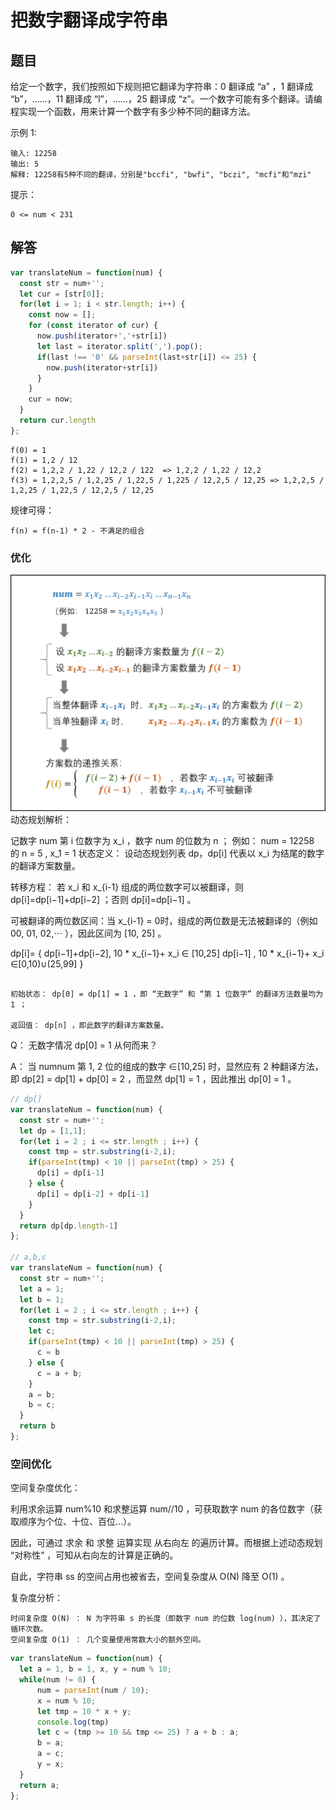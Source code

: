 # 把数字翻译成字符串

## 题目
给定一个数字，我们按照如下规则把它翻译为字符串：0 翻译成 “a” ，1 翻译成 “b”，……，11 翻译成 “l”，……，25 翻译成 “z”。一个数字可能有多个翻译。请编程实现一个函数，用来计算一个数字有多少种不同的翻译方法。

示例 1:
```
输入: 12258
输出: 5
解释: 12258有5种不同的翻译，分别是"bccfi", "bwfi", "bczi", "mcfi"和"mzi"
```

提示：
```
0 <= num < 231
```

## 解答
```js
var translateNum = function(num) {
  const str = num+'';
  let cur = [str[0]];
  for(let i = 1; i < str.length; i++) {
    const now = [];
    for (const iterator of cur) {
      now.push(iterator+','+str[i])
      let last = iterator.split(',').pop();
      if(last !== '0' && parseInt(last+str[i]) <= 25) {
        now.push(iterator+str[i])
      }
    }
    cur = now;
  }
  return cur.length
};
```

```
f(0) = 1
f(1) = 1,2 / 12
f(2) = 1,2,2 / 1,22 / 12,2 / 122  => 1,2,2 / 1,22 / 12,2 
f(3) = 1,2,2,5 / 1,2,25 / 1,22,5 / 1,225 / 12,2,5 / 12,25 => 1,2,2,5 / 1,2,25 / 1,22,5 / 12,2,5 / 12,25
```

规律可得：
```
f(n) = f(n-1) * 2 - 不满足的组合
```

### 优化

<img src='img/58-1.png' />
动态规划解析：

记数字 num 第 i 位数字为 x_i ，数字 num 的位数为 n ；
例如： num = 12258 的 n = 5 , x_1 = 1
状态定义： 设动态规划列表 dp，dp[i] 代表以 x_i 为结尾的数字的翻译方案数量。

转移方程： 若 x_i 和 x_{i-1} 组成的两位数字可以被翻译，则 dp[i]=dp[i−1]+dp[i−2] ；否则 dp[i]=dp[i−1] 。

可被翻译的两位数区间：当 x_{i-1} = 0时，组成的两位数是无法被翻译的（例如 00, 01, 02,⋯ ），因此区间为 [10, 25] 。

dp[i]=  { 
          dp[i−1]+dp[i−2],   10 * x_{i−1}+ x_i ∈ [10,25]
          dp[i−1]        ,   10 * x_{i−1}+ x_i ∈[0,10)∪(25,99]
        }
```

初始状态： dp[0] = dp[1] = 1 ，即 “无数字” 和 “第 1 位数字” 的翻译方法数量均为 1 ；

返回值： dp[n] ，即此数字的翻译方案数量。
```
Q： 无数字情况 dp[0] = 1 从何而来？

A： 当 numnum 第 1, 2 位的组成的数字 ∈[10,25] 时，显然应有 2 种翻译方法，即 dp[2] = dp[1] + dp[0] = 2 ，而显然 dp[1] = 1 ，因此推出 dp[0] = 1 。

```js
// dp[]
var translateNum = function(num) {
  const str = num+'';
  let dp = [1,1];
  for(let i = 2 ; i <= str.length ; i++) {
    const tmp = str.substring(i-2,i);
    if(parseInt(tmp) < 10 || parseInt(tmp) > 25) {
      dp[i] = dp[i-1]
    } else {
      dp[i] = dp[i-2] + dp[i-1]
    }
  }
  return dp[dp.length-1]
};

// a,b,c
var translateNum = function(num) {
  const str = num+'';
  let a = 1;
  let b = 1;
  for(let i = 2 ; i <= str.length ; i++) {
    const tmp = str.substring(i-2,i);
    let c;
    if(parseInt(tmp) < 10 || parseInt(tmp) > 25) {
      c = b
    } else {
      c = a + b;
    }
    a = b;
    b = c;
  }
  return b
};
```

### 空间优化
空间复杂度优化：

利用求余运算 num%10 和求整运算 num//10 ，可获取数字 num 的各位数字（获取顺序为个位、十位、百位…）。

因此，可通过 求余 和 求整 运算实现 从右向左 的遍历计算。而根据上述动态规划 “对称性” ，可知从右向左的计算是正确的。

自此，字符串 ss 的空间占用也被省去，空间复杂度从 O(N) 降至 O(1) 。

复杂度分析：
```
时间复杂度 O(N) ： N 为字符串 s 的长度（即数字 num 的位数 log(num) ），其决定了循环次数。
空间复杂度 O(1) ： 几个变量使用常数大小的额外空间。
```

```js
var translateNum = function(num) {
  let a = 1, b = 1, x, y = num % 10;
  while(num != 0) {
      num = parseInt(num / 10);
      x = num % 10;
      let tmp = 10 * x + y;
      console.log(tmp)
      let c = (tmp >= 10 && tmp <= 25) ? a + b : a;
      b = a;
      a = c;
      y = x;
  }
  return a;
};
```